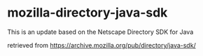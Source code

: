 # mozilla-directory-java-sdk

This is an update based on the Netscape Directory SDK for Java 

retrieved from https://archive.mozilla.org/pub/directory/java-sdk/

